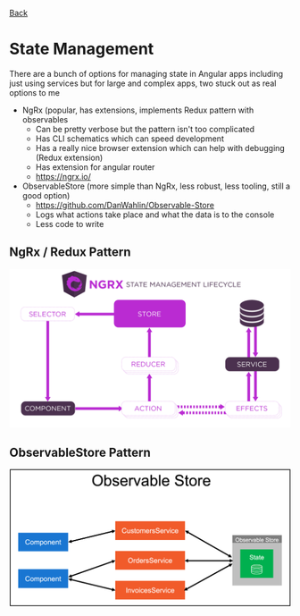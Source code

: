 [Back](/my-notes/angular/overview)

# State Management

There are a bunch of options for managing state in Angular apps including just using services but for large and complex apps, two stuck out as real options to me

-   NgRx (popular, has extensions, implements Redux pattern with observables
    -   Can be pretty verbose but the pattern isn't too complicated
    -   Has CLI schematics which can speed development
    -   Has a really nice browser extension which can help with debugging (Redux extension)
    -   Has extension for angular router
    -   https://ngrx.io/
-   ObservableStore (more simple than NgRx, less robust, less tooling, still a good option)
    -   https://github.com/DanWahlin/Observable-Store
    -   Logs what actions take place and what the data is to the console
    -   Less code to write

## NgRx / Redux Pattern

![NgRx Lifecycle](./images/redux-state-management-lifecycle.png)

## ObservableStore Pattern

![ObservableStore pattern](./images/ObservableStore.png)
